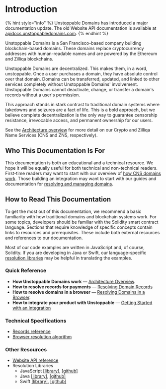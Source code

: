 # Introduction

{% hint style="info" %}
Unstoppable Domains has introduced a major documentation update. The old Website API documentation is available at [apidocs.unstoppabledomains.com](https://apidocs.unstoppabledomains.com/).
{% endhint %}

Unstoppable Domains is a San Francisco-based company building blockchain-based domains. These domains replace cryptocurrency addresses with human-readable names and are powered by the Ethereum and Zilliqa blockchains.

Unstoppable Domains are decentralized. This makes them, in a word, unstoppable. Once a user purchases a domain, they have absolute control over that domain. Domains can be transferred, updated, and linked to other services completely without Unstoppable Domains' involvement. Unstoppable Domains cannot deactivate, change, or transfer a domain's records without a user's permission.

This approach stands in stark contrast to traditional domain systems where takedowns and seizures are a fact of life. This is a bold approach, but we believe complete decentralization is the only way to guarantee censorship resistance, irrevocable access, and permanent ownership for our users.

See the [Architecture overview](domain-registry-essentials/architecture-overview.md) for more detail on our Crypto and Zilliqa Name Services (CNS and ZNS, respectively).

## Who This Documentation Is For

This documentation is both an educational and a technical resource. We hope it will be equally useful for both technical and non-technical readers. First-time readers may want to start with our overview of [how CNS domains work](domain-registry-essentials/cns-smart-contracts.md). Those building an integration may want to start with our guides and documentation for [resolving and managing domains](domain-registry-essentials/resolving-domain-records.md).

## How to Read This Documentation

To get the most out of this documentation, we recommend a basic familiarity with how traditional domains and blockchain systems work. For some topics, developers should be familiar with the Solidity smart contract language. Sections that require knowledge of specific concepts contain links to resources and prerequisites. These include both external resources and references to our documentation.

Most of our code examples are written in JavaScript and, of course, Solidity. If you are developing in Java or Swift, our language-specific [resolution libraries](https://github.com/unstoppabledomains?q=resolution) may be helpful in translating the examples.

### Quick Reference

- **How Unstoppable Domains work** — [Architecture Overview](domain-registry-essentials/architecture-overview.md).
- **How to resolve records for payments** — [Resolving Domain Records](domain-registry-essentials/resolving-domain-records.md)
- **How to resolve domains in a browser** — [Resolving Domains in a Browser](browser-resolution/resolving-domains-in-a-browser.md).
- **How to integrate your product with Unstoppable** — [Getting Started with an Integration](integrations/getting-started.md)

### Technical Specifications

- [Records reference](domain-registry-essentials/records-reference.md)
- [Browser resolution algorithm](browser-resolution/browser-resolution-algorithm.md)

### Other Resources

- [Website API reference](https://apidocs.unstoppabledomains.com/)
- Resolution Libraries
  - JavaScript [\[library\]](https://www.npmjs.com/package/@unstoppabledomains/resolution), [\[github\]](https://github.com/unstoppabledomains/resolution)
  - Java [\[library\]](https://search.maven.org/artifact/com.unstoppabledomains.resolution/resolution/1.1.0/jar), [\[github\]](https://github.com/unstoppabledomains/resolution-java)
  - Swift [\[library\]](https://cocoapods.org/pods/UnstoppableDomainsResolution), [\[github\]](https://github.com/unstoppabledomains/resolution-swift)
